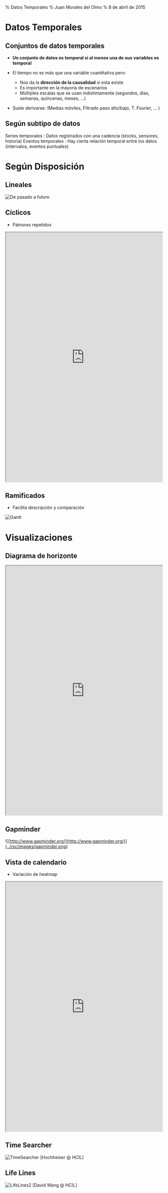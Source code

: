 % Datos Temporales
% Juan Morales del Olmo
% 8 de abril de 2015

# Datos Temporales

## Conjuntos de datos temporales ##

* **Un conjunto de datos es temporal si al menos una de sus variables es
  temporal**

* El tiempo no es más que una variable cuantitativa pero:
	* Nos da la **dirección de la causalidad** si esta existe 
	* Es importante en la mayoría de escenarios
	* Múltiples escalas que se usan indistintamente (segundos, días, semanas, quincenas, meses, ...)

* Suele derivarse: (Medias móviles, Filtrado paso alto/bajo, T. Fourier, ... )

## Según subtipo de datos ##

Series temporales
:    Datos registrados con una cadencia (stocks, sensores, historia)
Eventos temporales
:    Hay cierta relación temporal entre los datos (intervalos, eventos puntuales)

# Según Disposición #

## Lineales ##

![De pasado a futuro](../rsc/images/small-multiples.png)

## Cíclicos ##

* Patrones repetidos

<iframe width="100%" height="800" src="http://prcweb.co.uk/lab/energy/" frameborder="1" allowfullscreen>
![[http://prcweb.co.uk/lab/energy/](http://prcweb.co.uk/lab/energy/)](../rsc/images/link.png)

</iframe>

## Ramificados ##

* Facilita descripción y comparación

![Gantt](../rsc/images/gantt.png)

# Visualizaciones

## Diagrama de horizonte ##

<iframe width="100%" height="800" src="http://bl.ocks.org/mbostock/raw/1483226/" frameborder="1" allowfullscreen>
![[http://bl.ocks.org/mbostock/raw/1483226/](http://bl.ocks.org/mbostock/raw/1483226/)](../rsc/images/link.png)

</iframe>

## Gapminder ##

![[http://www.gapminder.org/](http://www.gapminder.org/)](../rsc/images/gapminder.png)

## Vista de calendario ##

* Variación de heatmap

<iframe width="100%" height="800" src="http://bl.ocks.org/mbostock/4063318" frameborder="1" allowfullscreen>
![[http://bl.ocks.org/mbostock/4063318](http://bl.ocks.org/mbostock/4063318)](../rsc/images/link.png)

</iframe>

## Time Searcher ##

![TimeSearcher [Hochheiser @ HCIL]](../rsc/images/timesearcher.png)

## Life Lines ##

![LifeLines2 [David Wang @ HCIL]](../rsc/images/lifelines2.png)
